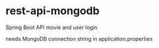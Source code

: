 # rest-api-mongodb

Spring Boot API
movie and user login

needs MongoDB connection string in application.properties

